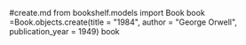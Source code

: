 #create.md
from bookshelf.models import Book
book =Book.objects.create(title =  "1984", author = "George Orwell", publication_year = 1949)
book
